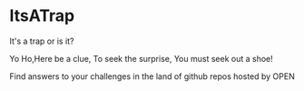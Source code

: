 # ItsATrap
It's a trap or is it?

Yo Ho,Here be a clue,
To seek the surprise,
You must seek out a shoe!

Find answers to your challenges in the land of github repos hosted by OPEN
